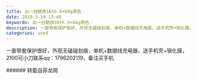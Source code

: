 ```yaml
---
title: 出一台魅族16th 6+64g黑色
date: 2019-3-19 13:48
keywords: 出一台魅族16th 6+64g黑色
description: 一直带套保护很好，外观无磕碰划痕，单机+数据线充电器，送手机壳+钢化膜，2100可小刀联系qq：1796202119，备注买手机
categories: used
---
```

<td class="t_f" id="postmessage_3257020">

一直带套保护很好，外观无磕碰划痕，单机+数据线充电器，送手机壳+钢化膜，2100可小刀联系qq：1796202119，备注买手机<br/>
</td>
###### 转载自菲龙网